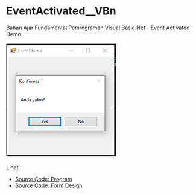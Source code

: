 # EventActivated__VBn
Bahan Ajar Fundamental Pemrograman Visual Basic.Net - Event Activated Demo.<br><br>
<img src="https://github.com/RizkyKhapidsyah/EventActivated__VBn/blob/master/Demo%20Event%20Activated/Result/001.PNG"><br><br>
Lihat : <br>
- <a href="https://github.com/RizkyKhapidsyah/EventActivated__VBn/blob/master/Demo%20Event%20Activated/FormUtama.vb">Source Code: Program</a><br>
- <a href="https://github.com/RizkyKhapidsyah/EventActivated__VBn/blob/master/Demo%20Event%20Activated/FormUtama.Designer.vb">Source Code: Form Design</a>
